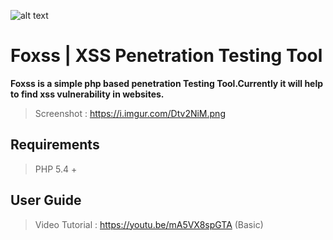 ![alt text](https://github.com/akalankauk/Foxss-XSS-Penetration-Testing-Tool/blob/master/theme/img/logo-foxss.png?raw=true)
# Foxss | XSS Penetration Testing Tool
**Foxss is a simple php based penetration Testing Tool.Currently it will help to find xss vulnerability in websites.**
> Screenshot : https://i.imgur.com/Dtv2NiM.png

## Requirements
> PHP 5.4 +

## User Guide
> Video Tutorial : https://youtu.be/mA5VX8spGTA (Basic)
